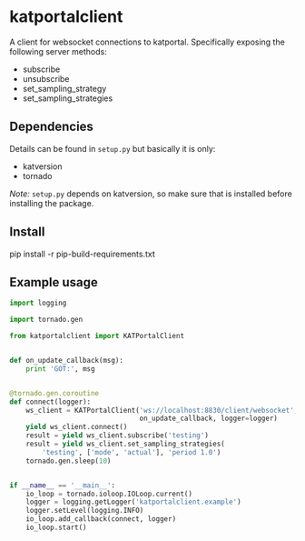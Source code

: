 katportalclient
===============

A client for websocket connections to katportal. Specifically exposing the
following server methods:
- subscribe
- unsubscribe
- set_sampling_strategy
- set_sampling_strategies

Dependencies
------------
Details can be found in `setup.py` but basically it is only:
- katversion
- tornado

*Note:* `setup.py` depends on katversion, so make sure that is installed before
installing the package.

Install
-------
pip install -r pip-build-requirements.txt

Example usage
-------------
```python
import logging

import tornado.gen

from katportalclient import KATPortalClient


def on_update_callback(msg):
    print 'GOT:', msg


@tornado.gen.coroutine
def connect(logger):
    ws_client = KATPortalClient('ws://localhost:8830/client/websocket',
                                on_update_callback, logger=logger)
    yield ws_client.connect()
    result = yield ws_client.subscribe('testing')
    result = yield ws_client.set_sampling_strategies(
        'testing', ['mode', 'actual'], 'period 1.0')
    tornado.gen.sleep(10)


if __name__ == '__main__':
    io_loop = tornado.ioloop.IOLoop.current()
    logger = logging.getLogger('katportalclient.example')
    logger.setLevel(logging.INFO)
    io_loop.add_callback(connect, logger)
    io_loop.start()

```
